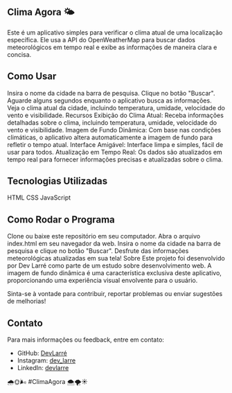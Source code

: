 ## Clima Agora 🌤️

Este é um aplicativo simples para verificar o clima atual de uma localização específica. Ele usa a API do OpenWeatherMap para buscar dados meteorológicos em tempo real e exibe as informações de maneira clara e concisa.

## Como Usar

Insira o nome da cidade na barra de pesquisa.
Clique no botão "Buscar".
Aguarde alguns segundos enquanto o aplicativo busca as informações.
Veja o clima atual da cidade, incluindo temperatura, umidade, velocidade do vento e visibilidade.
Recursos
Exibição do Clima Atual: Receba informações detalhadas sobre o clima, incluindo temperatura, umidade, velocidade do vento e visibilidade.
Imagem de Fundo Dinâmica: Com base nas condições climáticas, o aplicativo altera automaticamente a imagem de fundo para refletir o tempo atual.
Interface Amigável: Interface limpa e simples, fácil de usar para todos.
Atualização em Tempo Real: Os dados são atualizados em tempo real para fornecer informações precisas e atualizadas sobre o clima.


## Tecnologias Utilizadas

HTML
CSS
JavaScript

## Como Rodar o Programa

Clone ou baixe este repositório em seu computador.
Abra o arquivo index.html em seu navegador da web.
Insira o nome da cidade na barra de pesquisa e clique no botão "Buscar".
Desfrute das informações meteorológicas atualizadas em sua tela!
Sobre
Este projeto foi desenvolvido por Dev Larré como parte de um estudo sobre desenvolvimento web. A imagem de fundo dinâmica é uma característica exclusiva deste aplicativo, proporcionando uma experiência visual envolvente para o usuário.

Sinta-se à vontade para contribuir, reportar problemas ou enviar sugestões de melhorias!

## Contato

Para mais informações ou feedback, entre em contato:

- GitHub: [DevLarré](https://github.com/DevLarre)
- Instagram: [dev_larre](https://www.instagram.com/dev_larre?igsh=NXM0cWhuZjg2Z2d2&utm_source=qr)
- LinkedIn: [devlarre](https://www.linkedin.com/in/devlarre/)

🌧️🌞🌬️ #ClimaAgora 🌨️🌪️☀️
